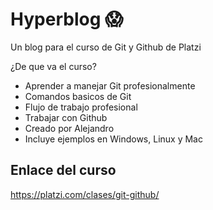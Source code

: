 # Hyperblog  😱
Un blog para el curso de Git y Github de Platzi

¿De que va el curso?
* Aprender a manejar Git profesionalmente
* Comandos basicos de Git
* Flujo de trabajo profesional
* Trabajar con Github
* Creado por Alejandro 
* Incluye ejemplos en Windows, Linux y Mac
## Enlace del curso
https://platzi.com/clases/git-github/
